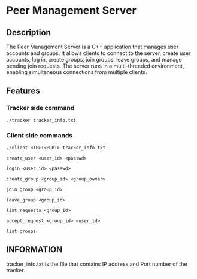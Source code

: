# Peer Management Server

## Description
The Peer Management Server is a C++ application that manages user accounts and groups. It allows clients to connect to the server, create user accounts, log in, create groups, join groups, leave groups, and manage pending join requests. The server runs in a multi-threaded environment, enabling simultaneous connections from multiple clients.

## Features
### Tracker side command
```
./tracker tracker_info.txt
```

### Client side commands
```
./client <IP>:<PORT> tracker_info.txt
```
```
create_user <user_id> <passwd>
```
```
login <user_id> <passwd>
```
```
create_group <group_id> <group_owner>
```
```
join_group <group_id>
```
```
leave_group <group_id>
```
```
list_requests <group_id>
```
```
accept_request <group_id> <user_id>
```
```
list_groups
```

## INFORMATION
tracker_info.txt is the file that contains IP address and Port number of the tracker.